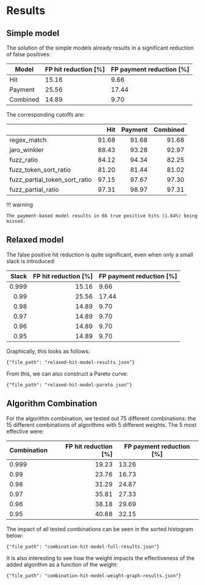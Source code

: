 # Results

## Simple model

The solution of the simple models already results in a significant reduction of false positives:

| Model        | FP hit reduction [%]  | FP payment reduction [%] |
| ------------ | --------------------- | -------------------------|
| Hit          |                 15.16 |                     9.66 |
| Payment      |                 25.56 |                    17.44 |
| Combined     |                 14.89 |                     9.70 |

The corresponding cutoffs are:

|                               |            Hit |       Payment |       Combined |
|:------------------------------|---------------:|--------------:|---------------:|
| regex_match                   |          91.68 |        91.68  |          91.68 |
| jaro_winkler                  |          88.43 |        93.28  |          92.97 |
| fuzz_ratio                    |          84.12 |        94.34  |          82.25 |
| fuzz_token_sort_ratio         |          81.20 |        81.44  |          81.02 |
| fuzz_partial_token_sort_ratio |          97.15 |        97.67  |          97.30 |
| fuzz_partial_ratio            |          97.31 |        98.97  |          97.31 |

!!! warning

    The payment-based model results in 66 true positive hits (1.64%) being missed.


## Relaxed model

The false positive hit reduction is quite significant, even when only a small slack is introduced:

| Slack        | FP hit reduction [%]  | FP payment reduction [%] |
|-------------:|----------------------:| -------------------------|
|        0.999 |                 15.16 |                     9.66 |
|         0.99 |                 25.56 |                    17.44 |
|         0.98 |                 14.89 |                     9.70 |
|         0.97 |                 14.89 |                     9.70 |
|         0.96 |                 14.89 |                     9.70 |
|         0.95 |                 14.89 |                     9.70 |

Graphically, this looks as follows:

```plotly
{"file_path": "relaxed-hit-model-results.json"}
```

From this, we can also construct a Pareto curve:

```plotly
{"file_path": "relaxed-hit-model-pareto.json"}
```

## Algorithm Combination

For the algorithm combination, we tested out 75 different combinations: the 15 different combinations of algorithms with 5 different weights. The 5 most effective were:

| Combination  | FP hit reduction [%]  | FP payment reduction [%] |
|:-------------|----------------------:| -------------------------|
|        0.999 |                 19.23 |                    13.26 |
|         0.99 |                 23.76 |                    16.73 |
|         0.98 |                 31.29 |                    24.87 |
|         0.97 |                 35.81 |                    27.33 |
|         0.96 |                 38.18 |                    29.69 |
|         0.95 |                 40.68 |                    32.15 |

The impact of all tested combinations can be seen in the sorted histogram below:

```plotly
{"file_path": "combination-hit-model-full-results.json"}
```

It is also interesting to see how the weight impacts the effectiveness of the added algorithm as a function of the weight:

```plotly
{"file_path": "combination-hit-model-weight-graph-results.json"}
```
